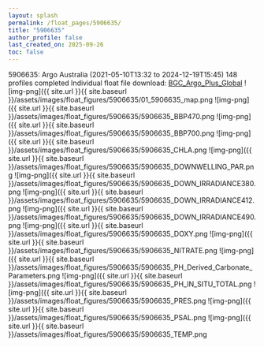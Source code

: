 ```yaml
---
layout: splash
permalink: /float_pages/5906635/
title: "5906635"
author_profile: false
last_created_on: 2025-09-26
toc: false
---
```

 
5906635: Argo Australia (2021-05-10T13:32 to 2024-12-19T15:45)
148 profiles completed
Individual float file download: [BGC_Argo_Plus_Global](https://ftp.soest.hawaii.edu/bgc_argo_plus/Individual_Floats/outliers_removed/5906635_Sprof_processed.nc)
![img-png]({{ site.url }}{{ site.baseurl }}/assets/images/float_figures/5906635/01_5906635_map.png
![img-png]({{ site.url }}{{ site.baseurl }}/assets/images/float_figures/5906635/5906635_BBP470.png
![img-png]({{ site.url }}{{ site.baseurl }}/assets/images/float_figures/5906635/5906635_BBP700.png
![img-png]({{ site.url }}{{ site.baseurl }}/assets/images/float_figures/5906635/5906635_CHLA.png
![img-png]({{ site.url }}{{ site.baseurl }}/assets/images/float_figures/5906635/5906635_DOWNWELLING_PAR.png
![img-png]({{ site.url }}{{ site.baseurl }}/assets/images/float_figures/5906635/5906635_DOWN_IRRADIANCE380.png
![img-png]({{ site.url }}{{ site.baseurl }}/assets/images/float_figures/5906635/5906635_DOWN_IRRADIANCE412.png
![img-png]({{ site.url }}{{ site.baseurl }}/assets/images/float_figures/5906635/5906635_DOWN_IRRADIANCE490.png
![img-png]({{ site.url }}{{ site.baseurl }}/assets/images/float_figures/5906635/5906635_DOXY.png
![img-png]({{ site.url }}{{ site.baseurl }}/assets/images/float_figures/5906635/5906635_NITRATE.png
![img-png]({{ site.url }}{{ site.baseurl }}/assets/images/float_figures/5906635/5906635_PH_Derived_Carbonate_Parameters.png
![img-png]({{ site.url }}{{ site.baseurl }}/assets/images/float_figures/5906635/5906635_PH_IN_SITU_TOTAL.png
![img-png]({{ site.url }}{{ site.baseurl }}/assets/images/float_figures/5906635/5906635_PRES.png
![img-png]({{ site.url }}{{ site.baseurl }}/assets/images/float_figures/5906635/5906635_PSAL.png
![img-png]({{ site.url }}{{ site.baseurl }}/assets/images/float_figures/5906635/5906635_TEMP.png
